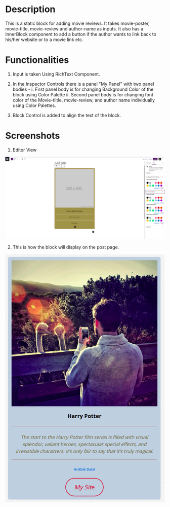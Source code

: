 # Description

This is a static block for adding movie reviews. It takes movie-poster, movie-title, movie-review and author-name as inputs. It also has a InnerBlock component to add a button if the author wants to link back to his/her website or to a movie link etc.

# Functionalities

1. Input is taken Using RichText Component.
2. In the Inspector Controls there is a panel "My Panel" with two panel bodies -
	i.   First panel body is for changing Background Color of the block using Color Palette
	ii.  Second panel body is for changing font color of the Movie-tiltle, movie-review, and 		     author name individually using Color Palettes.

3. Block Control is added to align the text of the block.

# Screenshots

1. Editor View

![Editor View](/screenshots/review-block-editorview.png?raw=true)

2. This is how the block will display on the post page.

![Frontend view](/screenshots/review-block-siteview.png?raw=true)

